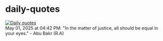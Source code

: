 # daily-quotes
[![Daily quotes](https://github.com/ceepu8/daily-quotes/actions/workflows/daily-quote.yml/badge.svg)](https://github.com/ceepu8/daily-quotes/actions/workflows/daily-quote.yml)<br/>
May 01, 2025 at 04:42 PM: "In the matter of justice, all should be equal in your eyes." - Abu Bakr (R.A)
